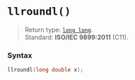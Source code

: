 # `llroundl()`

> Return type: [`long long`](/data-types/long-long/).  
> Standard: **ISO/IEC 9899:2011** (C11).

### Syntax

```c
llroundl(long double x);
```